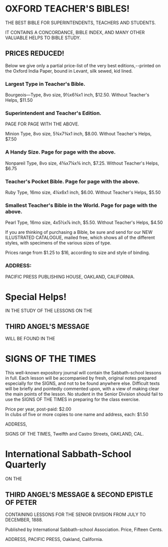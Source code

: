# OXFORD TEACHER'S BIBLES!

THE BEST BIBLE FOR SUPERINTENDENTS, TEACHERS AND STUDENTS.

IT CONTAINS A CONCORDANCE, BIBLE INDEX, AND MANY OTHER VALUABLE HELPS TO BIBLE STUDY.

## PRICES REDUCED!

Below we give only a partial price-list of the very best editions,--printed on the Oxford India Paper, bound in Levant, silk sewed, kid lined.

### Largest Type in Teacher's Bible.
Bourgeois—Type, 8vo size, 9½x6¾x1 inch, $12.50. Without Teacher's Helps, $11.50

### Superintendent and Teacher's Edition.
PAGE FOR PAGE WITH THE ABOVE.

Minion Type, 8vo size, 5¾x7¾x1 inch, $8.00. Without Teacher's Helps, $7.50

### A Handy Size. Page for page with the above.
Nonpareil Type, 8vo size, 4⅝x7¼x¾ inch, $7.25. Without Teacher's Helps, $6.75

### Teacher's Pocket Bible. Page for page with the above.
Ruby Type, 16mo size, 4¼x6x1 inch, $6.00. Without Teacher's Helps, $5.50

### Smallest Teacher's Bible in the World. Page for page with the above.
Pearl Type, 16mo size, 4x5½x⅞ inch, $5.50. Without Teacher's Helps, $4.50

If you are thinking of purchasing a Bible, be sure and send for our NEW ILLUSTRATED CATALOGUE, mailed free, which shows all of the different styles, with specimens of the various sizes of type.

Prices range from $1.25 to $16, according to size and style of binding.

### ADDRESS:

PACIFIC PRESS PUBLISHING HOUSE,
OAKLAND, CALIFORNIA.

# Special Helps!

IN THE STUDY OF THE LESSONS ON THE

## THIRD ANGEL'S MESSAGE

WILL BE FOUND IN THE

# SIGNS OF THE TIMES

This well-known expository journal will contain the Sabbath-school lessons in full. Each lesson will be accompanied by fresh, original notes prepared especially for the SIGNS, and not to be found anywhere else. Difficult texts will be briefly and pointedly commented upon, with a view of making clear the main points of the lesson. No student in the Senior Division should fail to use the SIGNS OF THE TIMES in preparing for the class exercise.

Price per year, post-paid: $2.00  
In clubs of five or more copies to one name and address, each: $1.50

ADDRESS,

SIGNS OF THE TIMES,
Twelfth and Castro Streets,
OAKLAND, CAL.

# International Sabbath-School Quarterly

ON THE

## THIRD ANGEL'S MESSAGE & SECOND EPISTLE OF PETER

CONTAINING LESSONS FOR THE SENIOR DIVISION FROM JULY TO DECEMBER, 1888.

Published by International Sabbath-school Association. Price, Fifteen Cents.

ADDRESS, PACIFIC PRESS, Oakland, California.